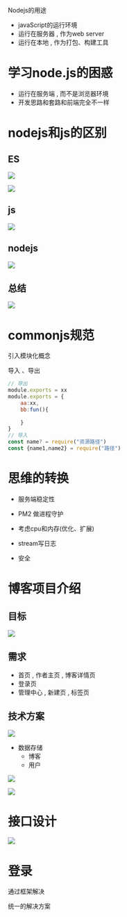 Nodejs的用途

- javaScript的运行环境
- 运行在服务器 , 作为web server
- 运行在本地 , 作为打包、构建工具



# 学习node.js的困惑

- 运行在服务端 , 而不是浏览器环境
- 开发思路和套路和前端完全不一样



# nodejs和js的区别

## ES

![](assets\node-2.jpg)

![](assets\node-3.jpg)



## js

![](assets\node-4.jpg)



## nodejs

![](assets\node-5.jpg)

## 总结

![](assets\node-6.jpg)



# commonjs规范

引入模块化概念

导入 、导出

```js
// 导出
module.exports = xx
module.exports = {
    aa:xx,
    bb:fun(){
    
	}
}
// 导入
const name? = require("资源路径")
const {name1,name2} = require("路径")

```



# 思维的转换

- 服务端稳定性

- PM2 做进程守护
- 考虑cpu和内存(优化、扩展)
- stream写日志
- 安全





# 博客项目介绍

## 目标

![](assets\node-7.jpg)



## 需求

- 首页 ,  作者主页 ,  博客详情页
- 登录页
- 管理中心 , 新建页 , 标签页

## 技术方案

![](assets\node-9.jpg)

- 数据存储
  - 博客
  - 用户

![](assets\node-10.jpg)

![](assets\node-11.jpg)



# **接口设计**

![](assets\node-12.jpg)



# 登录

通过框架解决

统一的解决方案



​    